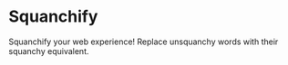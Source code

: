 Squanchify
=======================

Squanchify your web experience! Replace unsquanchy words with their squanchy equivalent.
